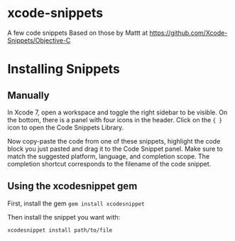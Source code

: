 # xcode-snippets
A few code snippets Based on those by Mattt at https://github.com/Xcode-Snippets/Objective-C

# Installing Snippets

## Manually

In Xcode 7, open a workspace and toggle the right sidebar to be visible. On the bottom, there is a panel with four icons in the header. Click on the `{ }` icon to open the Code Snippets Library.

Now copy-paste the code from one of these snippets, highlight the code block you just pasted and drag it to the Code Snippet panel. Make sure to match the suggested platform, language, and completion scope. The completion shortcut corresponds to the filename of the code snippet.

## Using the xcodesnippet gem

First, install the gem `gem install xcodesnippet`

Then install the snippet you want with:

```
xcodesnippet install path/to/file
```

